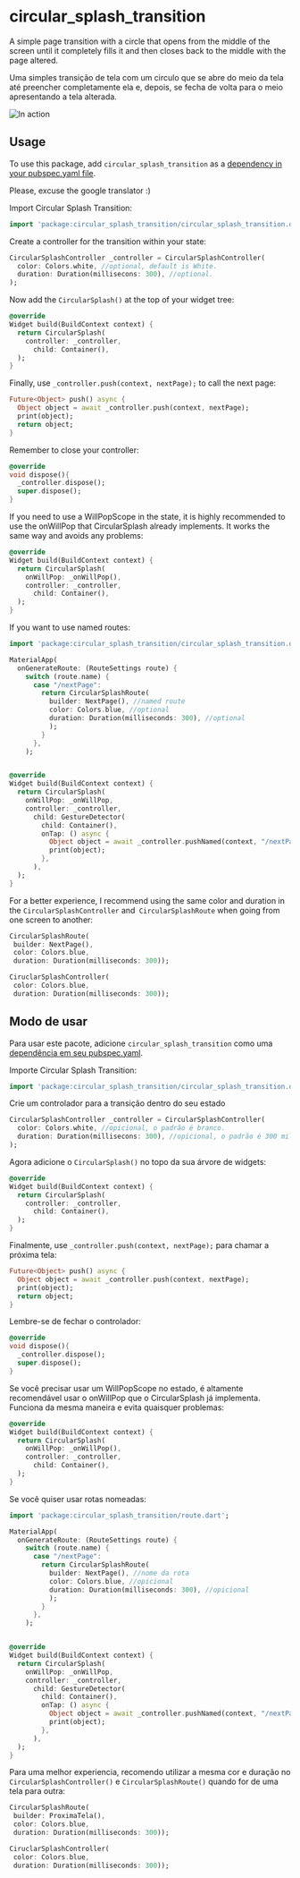 # circular_splash_transition

A simple page transition with a circle that opens from the middle of the screen until it completely fills it and then closes back to the middle with the page altered.

Uma simples transição de tela com um circulo que se abre do meio da tela até preencher completamente ela e, depois, se fecha de volta para o meio apresentando a tela alterada.


![In action](https://raw.githubusercontent.com/joao-uefrom/circular_splash_transition/master/transition.gif)

## Usage
To use this package, add `circular_splash_transition` as a [dependency in your pubspec.yaml file](https://flutter.io/platform-plugins/).

Please, excuse the google translator :)

Import Circular Splash Transition:
```dart
import 'package:circular_splash_transition/circular_splash_transition.dart';
```

Create a controller for the transition within your state:
```dart
CircularSplashController _controller = CircularSplashController(
  color: Colors.white, //optional, default is White.
  duration: Duration(millisecons: 300), //optional. 
);
```
Now add the `CircularSplash()` at the top of your widget tree:
```dart
@override
Widget build(BuildContext context) {
  return CircularSplash(
    controller: _controller,
      child: Container(),
  );
}
```

Finally, use `_controller.push(context, nextPage);` to call the next page:
```dart
Future<Object> push() async {
  Object object = await _controller.push(context, nextPage);
  print(object);
  return object;
}
```

Remember to close your controller:
```dart
@override
void dispose(){
  _controller.dispose();
  super.dispose();
}
```

If you need to use a WillPopScope in the state, it is highly recommended to use the onWillPop that CircularSplash already implements. It works the same way and avoids any problems:
```dart
@override
Widget build(BuildContext context) {
  return CircularSplash(
    onWillPop: _onWillPop(),
    controller: _controller,
      child: Container(),
  );
}
```

If you want to use named routes:
```dart
import 'package:circular_splash_transition/circular_splash_transition.dart';

MaterialApp(
  onGenerateRoute: (RouteSettings route) {
    switch (route.name) {
      case "/nextPage":
        return CircularSplashRoute(
          builder: NextPage(), //named route
          color: Colors.blue, //optional
          duration: Duration(milliseconds: 300), //optional
          );
        }
      },
    );


@override
Widget build(BuildContext context) {
  return CircularSplash(
    onWillPop: _onWillPop,
    controller: _controller,
      child: GestureDetector(
        child: Container(),
        onTap: () async {
          Object object = await _controller.pushNamed(context, "/nextPage");
          print(object);
        },
      ),
  );
}
```
For a better experience, I recommend using the same color and duration in the `CircularSplashController` and` CircularSplashRoute` when going from one screen to another:

 ```dart
CircularSplashRoute(
  builder: NextPage(),
  color: Colors.blue,
  duration: Duration(milliseconds: 300));
 
CiruclarSplashController(
  color: Colors.blue,
  duration: Duration(milliseconds: 300));
```

## Modo de usar
Para usar este pacote, adicione `circular_splash_transition` como uma [dependência em seu pubspec.yaml](https://flutter.io/platform-plugins/).

Importe Circular Splash Transition:
```dart
import 'package:circular_splash_transition/circular_splash_transition.dart';
```

Crie um controlador para a transição dentro do seu estado
```dart
CircularSplashController _controller = CircularSplashController(
  color: Colors.white, //opicional, o padrão é branco.
  duration: Duration(millisecons: 300), //opicional, o padrão é 300 milisegundos. 
);
```
Agora adicione o `CircularSplash()` no topo da sua árvore de widgets:
```dart
@override
Widget build(BuildContext context) {
  return CircularSplash(
    controller: _controller,
      child: Container(),
  );
}
```

Finalmente, use `_controller.push(context, nextPage);` para chamar a próxima tela:
```dart
Future<Object> push() async {
  Object object = await _controller.push(context, nextPage);
  print(object);
  return object;
}
```

Lembre-se de fechar o controlador:
```dart
@override
void dispose(){
  _controller.dispose();
  super.dispose();
}
```

Se você precisar usar um WillPopScope no estado, é altamente recomendável usar o onWillPop que o CircularSplash já implementa. Funciona da mesma maneira e evita quaisquer problemas:
```dart
@override
Widget build(BuildContext context) {
  return CircularSplash(
    onWillPop: _onWillPop(),
    controller: _controller,
      child: Container(),
  );
}
```

Se você quiser usar rotas nomeadas:
```dart
import 'package:circular_splash_transition/route.dart';

MaterialApp(
  onGenerateRoute: (RouteSettings route) {
    switch (route.name) {
      case "/nextPage":
        return CircularSplashRoute(
          builder: NextPage(), //nome da rota
          color: Colors.blue, //opicional
          duration: Duration(milliseconds: 300), //opicional
          );
        }
      },
    );


@override
Widget build(BuildContext context) {
  return CircularSplash(
    onWillPop: _onWillPop,
    controller: _controller,
      child: GestureDetector(
        child: Container(),
        onTap: () async {
          Object object = await _controller.pushNamed(context, "/nextPage");
          print(object);
        },
      ),
  );
}
```

Para uma melhor experiencia, recomendo utilizar a mesma cor e duração no `CircularSplashController()` e `CircularSplashRoute()` quando for de uma tela para outra:
 ```dart
CircularSplashRoute(
  builder: ProximaTela(),
  color: Colors.blue,
  duration: Duration(milliseconds: 300));
 
CiruclarSplashController(
  color: Colors.blue,
  duration: Duration(milliseconds: 300));
```